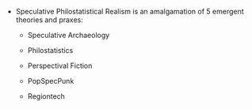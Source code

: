 - Speculative Philostatistical Realism is an amalgamation of 5 emergent theories and praxes:
	 - Speculative Archaeology

	 - Philostatistics

	 - Perspectival Fiction

	 - PopSpecPunk

	 - Regiontech

